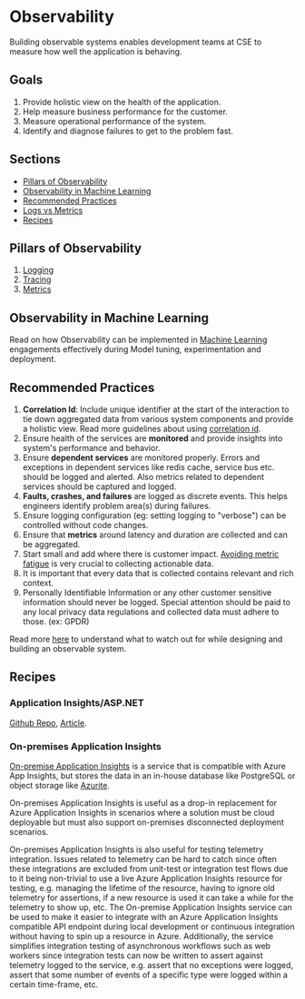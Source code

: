# Observability

Building observable systems enables development teams at CSE to measure how well the application is behaving.

## Goals

1. Provide holistic view on the health of the application.
2. Help measure business performance for the customer.
3. Measure operational performance of the system.
4. Identify and diagnose failures to get to the problem fast.

## Sections

- [Pillars of Observability](#pillars-of-observability)
- [Observability in Machine Learning](ml-observability.md)
- [Recommended Practices](#recommended-practices)
- [Logs vs Metrics](log-vs-metric.md)
- [Recipes](#recipes)

## Pillars of Observability

1. [Logging](pillars/logging.md)
2. [Tracing](pillars/tracing.md)
3. [Metrics](pillars/metrics.md)

## Observability in Machine Learning

Read on how Observability can be implemented in [Machine Learning](ml-observability.md) engagements effectively during Model tuning, experimentation and deployment.

## Recommended Practices

1. **Correlation Id**: Include unique identifier at the start of the interaction to tie down aggregated data from various system components and provide a holistic view. Read more guidelines about using [correlation id](correlation-id.md).
2. Ensure health of the services are **monitored** and provide insights into system's performance and behavior.
3. Ensure **dependent services** are monitored properly. Errors and exceptions in dependent services like redis cache, service bus etc. should be logged and alerted. Also metrics related to dependent services should be captured and logged.
4. **Faults, crashes, and failures** are logged as discrete events. This helps engineers identify problem area(s) during failures.
5. Ensure logging configuration (eg: setting logging to "verbose") can be controlled without code changes.
6. Ensure that **metrics** around latency and duration are collected and can be aggregated.
7. Start small and add where there is customer impact. [Avoiding metric fatigue](pitfalls.md#metric-fatigue) is very crucial to collecting actionable data.
8. It is important that every data that is collected contains relevant and rich context.
9. Personally Identifiable Information or any other customer sensitive information should never be logged. Special attention should be paid to any local privacy data regulations and collected data must adhere to those. (ex: GPDR)

Read more [here](pitfalls.md) to understand what to watch out for while designing and building an observable system.

## Recipes

### Application Insights/ASP.NET

[Github Repo](https://github.com/Azure-Samples/application-insights-aspnet-sample-opentelemetry), [Article](https://devblogs.microsoft.com/aspnet/observability-asp-net-core-apps/).

### On-premises Application Insights

[On-premise Application Insights](https://github.com/c-w/appinsights-on-premises) is a service that is compatible with Azure App Insights, but stores the data in an in-house database like PostgreSQL or object storage like [Azurite](https://github.com/Azure/Azurite).

On-premises Application Insights is useful as a drop-in replacement for Azure Application Insights in scenarios where a solution must be cloud deployable but must also support on-premises disconnected deployment scenarios.

On-premises Application Insights is also useful for testing telemetry integration. Issues related to telemetry can be hard to catch since often these integrations are excluded from unit-test or integration test flows due to it being non-trivial to use a live Azure Application Insights resource for testing, e.g. managing the lifetime of the resource, having to ignore old telemetry for assertions, if a new resource is used it can take a while for the telemetry to show up, etc. The On-premise Application Insights service can be used to make it easier to integrate with an Azure Application Insights compatible API endpoint during local development or continuous integration without having to spin up a resource in Azure. Additionally, the service simplifies integration testing of asynchronous workflows such as web workers since integration tests can now be written to assert against telemetry logged to the service, e.g. assert that no exceptions were logged, assert that some number of events of a specific type were logged within a certain time-frame, etc.
